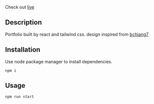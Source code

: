 Check out [live](https://radoo.me)
## Description
Portfolio built by react and tailwind css. design inspired from [bchiang7](https://github.com/bchiang7/v4)
## Installation
Use node package manager to install dependencies.
```
npm i
```
## Usage
```
npm run start
```